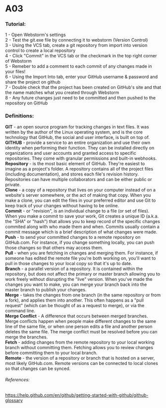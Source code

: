 # A03
<h3>Tutorial:</h3>

  1 - Open Webstorm's settings\
  2 - Test the git.exe file by connecting it to webstorm (Version Control)\
  3 - Using the VCS tab, create a git repository from import into version control to create a local repository\
	4 - Click "Commit" in the VCS tab or the checkmark in the top right corner of Webstorm\
	5 - Remeber to add a comment to each commit of any changes made in your files!\
	6 - Using the Import Into tab, enter your GitHub username & password and share the project on github\
	7 - Double check that the project has been created on GitHub's site and that the name matches what you created through Webstorm\
	8 - Any future changes just need to be committed and then pushed to the repository on GitHub

<h3>Definitions:</h3>

<b>GIT</b> - an open source program for tracking changes in text files. It was written by the author of the Linux operating 
system, and is the core technology that GitHub, the social and user interface, is built on top of.\
<b>GITHUB</b> -  provide a service to an entire organization and use their own identity when performing their function. They 
can be installed directly on organizations and user accounts and granted access to specific repositories. They come with 
granular permissions and built-in webhooks.\
<b>Repository</b> -  is the most basic element of GitHub. They're easiest to imagine as a project's folder. A repository 
contains all of the project files (including documentation), and stores each file's revision history. Repositories can 
have multiple collaborators and can be either public or private.\
<b>Clone</b> - a copy of a repository that lives on your computer instead of on a website's server somewhere, or the 
act of making that copy. When you make a clone, you can edit the files in your preferred editor and use Git to keep 
track of your changes without having to be online.\
<b>Commit</b> - or "revision", is an individual change to a file (or set of files). When you make a commit to save 
your work, Git creates a unique ID (a.k.a. the "SHA" or "hash") that allows you to keep record of the specific changes 
commited along with who made them and when. Commits usually contain a commit message which is a brief description of what
changes were made.\
<b>Push</b> - to send your committed changes to a remote repository on GitHub.com. For instance, if you change something locally, 
you can push those changes so that others may access them.\
<b>Pull</b> - when you are fetching in changes and merging them. For instance, if someone has edited the remote file you're both 
working on, you'll want to pull in those changes to your local copy so that it's up to date.\
<b>Branch</b> - a parallel version of a repository. It is contained within the repository, but does not affect the primary or 
master branch allowing you to work freely without disrupting the "live" version. When you've made the changes you want to make, 
you can merge your branch back into the master branch to publish your changes.\
<b>Merge</b> -  takes the changes from one branch (in the same repository or from a fork), and applies them into another. This 
often happens as a "pull request" (which can be thought of as a request to merge), or via the command line.\
<b>Merge Conflict</b> - A difference that occurs between merged branches. Merge conflicts happen when people make different 
changes to the same line of the same file, or when one person edits a file and another person deletes the same file. The merge 
conflict must be resolved before you can merge the branches.\
<b>Fetch</b> - adding changes from the remote repository to your local working branch without committing them. Fetching allows 
you to review changes before committing them to your local branch.\
<b>Remote</b> - the version of a repository or branch that is hosted on a server, most likely GitHub.com. Remote versions can be 
connected to local clones so that changes can be synced.


<h6>References:</h6>

https://help.github.com/en/github/getting-started-with-github/github-glossary
